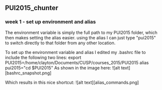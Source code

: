 ## PUI2015_chunter

### week 1 - set up environment and alias
The environment variable is simply the full path to my PUI2015 folder, which then makes setting the alias easier. using the alias I can just type "pui2015" to switch directly to that folder from any other location.

To set up the environment variable and alias I edited my .bashrc file to include the following two lines:
export PUI2015=/home/clayton/Documents/CUSP/courses_2015/PUI2015
alias pui2015="cd $PUI2015"
As shown in the image here:
![alt text][bashrc_snapshot.png]

Which results in this nice shortcut:
![alt text][alias_commands.png]
